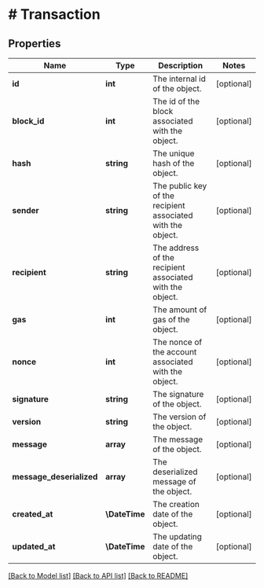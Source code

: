 # # Transaction

## Properties

Name | Type | Description | Notes
------------ | ------------- | ------------- | -------------
**id** | **int** | The internal id of the object. | [optional]
**block_id** | **int** | The id of the block associated with the object. | [optional]
**hash** | **string** | The unique hash of the object. | [optional]
**sender** | **string** | The public key of the recipient associated with the object. | [optional]
**recipient** | **string** | The address of the recipient associated with the object. | [optional]
**gas** | **int** | The amount of gas of the object. | [optional]
**nonce** | **int** | The nonce of the account associated with the object. | [optional]
**signature** | **string** | The signature of the object. | [optional]
**version** | **string** | The version of the object. | [optional]
**message** | **array** | The message of the object. | [optional]
**message_deserialized** | **array** | The deserialized message of the object. | [optional]
**created_at** | **\DateTime** | The creation date of the object. | [optional]
**updated_at** | **\DateTime** | The updating date of the object. | [optional]

[[Back to Model list]](../../README.md#models) [[Back to API list]](../../README.md#endpoints) [[Back to README]](../../README.md)
